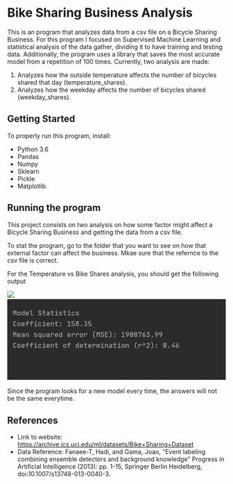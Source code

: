 # Bike Sharing Business Analysis
This is an program that analyzes data from a csv file on a Bicycle Sharing Business. For this program I focused on Supervised Machine Learning and statistical analysis of the data gather, dividing it to have training and testing data. Additionally, the program uses a library that saves the most accurate model from a repetition of 100 times. Currently, two analysis are made: 
1) Analyzes how the outside temperature affects the number of bicycles shared that day (temperature_shares).
2) Analyzes how the weekday affects the number of bicycles shared (weekday_shares).

Getting Started
-
To properly run this program, install:
- Python 3.6
- Pandas
- Numpy
- Sklearn
- Pickle
- Matplotlib

Running the program
-
This project consists on two analysis on how some factor might affect a Bicycle Sharing Business and getting the data from a csv file.

To stat the program, go to the folder that you want to see on how that external factor can affect the business. Mkae sure that the refernce to the csv file is correct.

For the Temperature vs Bike Shares analysis, you should get the following output

<img src="images/graphs.PNG">

<img src="images/Model_stats.PNG">

Since the program looks for a new model every time, the answers will not be the same everytime.

References
-
- Link to website: https://archive.ics.uci.edu/ml/datasets/Bike+Sharing+Dataset
- Data Reference: Fanaee-T, Hadi, and Gama, Joao, "Event labeling combining ensemble detectors and background knowledge" Progress in Artificial Intelligence (2013): pp. 1-15, Springer Berlin Heidelberg, doi:10.1007/s13748-013-0040-3.

